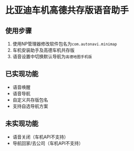 # 比亚迪车机高德共存版语音助手

## 使用步骤

1. 使用NP管理器修改软件包名为`com.autonavi.minimap`
2. 车机安装助手及高德车机共存版
3. 语音设置中切换默认导航为`高德地图手机版`

## 已实现功能

- 语音唤醒
- 语音导航
- 自定义共存版包名
- 支持自选导航方案

## 未实现功能
- 语音关闭（车机API不支持）
- 导航回家/去公司（车机API不支持）

